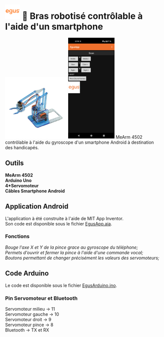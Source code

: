 # ![plot](./Pictures/egus48.png) 🦾 Bras robotisé contrôlable à l'aide d'un smartphone
![plot](./Pictures/MeArm4502.png) ![plot](./Pictures/screenapp.png) MeArm 4502 contrôlable à l'aide du gyroscope d'un smartphone Android à destination des handicapés.
## Outils
**MeArm 4502  
Arduino Uno  
4*Servomoteur  
Câbles
Smartphone Android**
## Application Android
L'application à été construite à l'aide de MIT App Inventor.  
Son code est disponible sous le fichier [EgusApp.aia](https://github.com/codeugo/egus/blob/main/EgusApp.aia).
### Fonctions
*Bouge l'axe X et Y de la pince grace au gyroscope du téléphone;  
Permets d'ouvrir et fermer la pince à l'aide d'une commande vocal;  
Boutons permettant de changer précisément les valeurs des servomoteurs;*
## Code Arduino
Le code est disponible sous le fichier [EgusArduino.ino](https://github.com/codeugo/egus/blob/main/EgusArduino.ino).
### Pin Servomoteur et Bluetooth
Servomoteur milieu -> 11  
Servomoteur gauche -> 10  
Servomoteur droit -> 9  
Servomoteur pince -> 8  
Bluetooth -> TX et RX  
